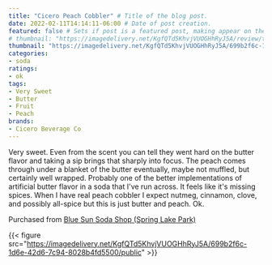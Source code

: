 ```yaml
---
title: "Cicero Peach Cobbler" # Title of the blog post.
date: 2022-02-11T14:14:11-06:00 # Date of post creation.
featured: false # Sets if post is a featured post, making appear on the home page side bar.
# thumbnail: "https://imagedelivery.net/KgfQTd5KhvjVUOGHhRyJ5A/review/thumbs/cicero-peach-cobbler.jpg" # Sets thumbnail image appearing inside card on homepage.
thumbnail: "https://imagedelivery.net/KgfQTd5KhvjVUOGHhRyJ5A/699b2f6c-1d6e-42d6-7c94-8028b4fd5500/thumb"
categories:
- soda
ratings:
- ok
tags:
- Very Sweet
- Butter
- Fruit
- Peach
brands:
- Cicero Beverage Co
---
```


Very sweet. Even from the scent you can tell they went hard on the butter flavor and taking a sip brings that sharply into focus. The peach comes through under a blanket of the butter eventually, maybe not muffled, but certainly well wrapped. Probably one of the better implementations of artificial butter flavor in a soda that I've run across. It feels like it's missing spices. When I have real peach cobbler I expect nutmeg, cinnamon, clove, and possibly all-spice but this is just butter and peach. Ok.

Purchased from [Blue Sun Soda Shop (Spring Lake Park)](https://bluesunsodashop.com/)

{{< figure src="https://imagedelivery.net/KgfQTd5KhvjVUOGHhRyJ5A/699b2f6c-1d6e-42d6-7c94-8028b4fd5500/public" >}}
